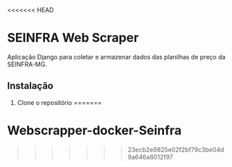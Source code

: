 <<<<<<< HEAD
# SEINFRA Web Scraper

Aplicação Django para coletar e armazenar dados das planilhas de preço da SEINFRA-MG.

## Instalação

1. Clone o repositório
=======
# Webscrapper-docker-Seinfra
>>>>>>> 23ecb2e9825e02f2bf79c3be04d9a646a6012f97
